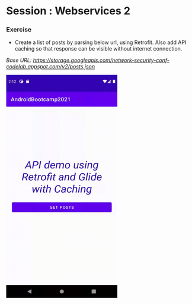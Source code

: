 # Session : Webservices 2

### Exercise

* Create a list of posts by parsing below url, using Retrofit. Also add API caching so that response can be visible without internet connection. 

_Base URL: https://storage.googleapis.com/network-security-conf-codelab.appspot.com/v2/posts.json_

<img src="retrofit_with_caching.gif" width="300" height="600" />
